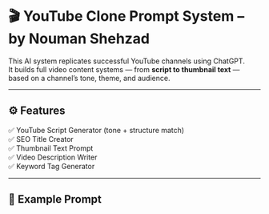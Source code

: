 # 🎬 YouTube Clone Prompt System – by Nouman Shehzad  

This AI system replicates successful YouTube channels using ChatGPT.  
It builds full video content systems — from **script to thumbnail text** — based on a channel’s tone, theme, and audience.

---

## ⚙️ Features
✅ YouTube Script Generator (tone + structure match)  
✅ SEO Title Creator  
✅ Thumbnail Text Prompt  
✅ Video Description Writer  
✅ Keyword Tag Generator  

---

## 🧠 Example Prompt

